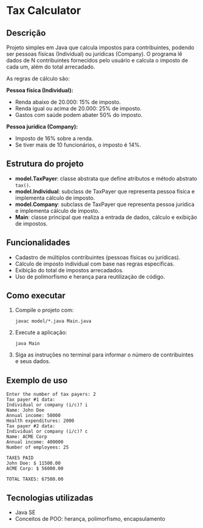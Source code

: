 # Tax Calculator

## Descrição

Projeto simples em Java que calcula impostos para contribuintes, podendo ser pessoas físicas (Individual) ou jurídicas (Company). O programa lê dados de N contribuintes fornecidos pelo usuário e calcula o imposto de cada um, além do total arrecadado.

As regras de cálculo são:

**Pessoa física (Individual):**

* Renda abaixo de 20.000: 15% de imposto.
* Renda igual ou acima de 20.000: 25% de imposto.
* Gastos com saúde podem abater 50% do imposto.

**Pessoa jurídica (Company):**

* Imposto de 16% sobre a renda.
* Se tiver mais de 10 funcionários, o imposto é 14%.

## Estrutura do projeto

* **model.TaxPayer**: classe abstrata que define atributos e método abstrato `tax()`.
* **model.Individual**: subclass de TaxPayer que representa pessoa física e implementa cálculo de imposto.
* **model.Company**: subclass de TaxPayer que representa pessoa jurídica e implementa cálculo de imposto.
* **Main**: classe principal que realiza a entrada de dados, cálculo e exibição de impostos.

## Funcionalidades

* Cadastro de múltiplos contribuintes (pessoas físicas ou jurídicas).
* Cálculo de imposto individual com base nas regras específicas.
* Exibição do total de impostos arrecadados.
* Uso de polimorfismo e herança para reutilização de código.

## Como executar

1. Compile o projeto com:

   ```
   javac model/*.java Main.java
   ```
2. Execute a aplicação:

   ```
   java Main
   ```
3. Siga as instruções no terminal para informar o número de contribuintes e seus dados.

## Exemplo de uso

```
Enter the number of tax payers: 2
Tax payer #1 data:
Individual or company (i/c)? i
Name: John Doe
Annual income: 50000
Health expenditures: 2000
Tax payer #2 data:
Individual or company (i/c)? c
Name: ACME Corp
Annual income: 400000
Number of employees: 25

TAXES PAID
John Doe: $ 11500.00
ACME Corp: $ 56000.00

TOTAL TAXES: 67500.00
```

## Tecnologias utilizadas

* Java SE
* Conceitos de POO: herança, polimorfismo, encapsulamento
